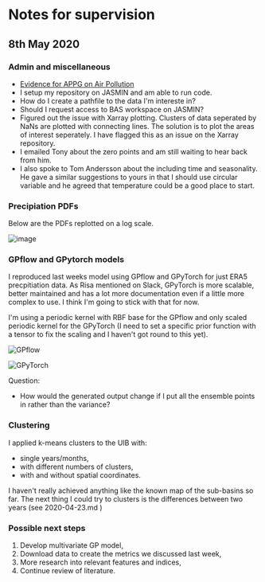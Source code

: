 # Notes for supervision

## 8th May 2020

### Admin and miscellaneous

- [Evidence for APPG on Air Pollution](https://docs.google.com/document/d/1-54AQp0eih8aUavL1wecbX0Icri49pgqNwKuE0dLnC0/edit?usp=sharing>)
- I setup my repository on JASMIN and am able to run code.
- How do I create a pathfile to the data I'm intereste in?
- Should I  request access to BAS workspace on JASMIN?
- Figured out the issue with Xarray plotting. Clusters of data seperated by NaNs are plotted with connecting lines. The solution is to plot the areas of interest seperately. I have flagged this as an issue on the Xarray repository.
- I emailed Tony about the zero points and am still waiting to hear back from him.
- I also spoke to Tom Andersson about the including time and seasonality. He gave a similar suggestions to yours in that I should use circular variable and he agreed that temperature could be a good place to start.

### Precipiation PDFs

Below are the PDFs replotted on a log scale.

![image](https://dl.dropboxusercontent.com/s/a01x6b7sjc0bzb7/Screenshot%202020-05-03%20at%2015.46.54.png?dl=0)

### GPflow and GPytorch models

I reproduced last weeks model using GPflow and GPyTorch for just ERA5 precpitiation data. As Risa mentioned on Slack, GPyTorch is more scalable, better maintained and has a lot more documentation even if a little more complex to use. I think I'm going to stick with that for now.

I'm using a periodic kernel with RBF base for the GPflow and only scaled periodic kernel for the GPyTorch (I need to set a specific prior function with a tensor to fix the scaling and I haven't got round to this yet).

![GPflow](https://dl.dropboxusercontent.com/s/w2ddx38yphxziku/Screenshot%202020-05-08%20at%2008.20.09.png?dl=0)

![GPyTorch](https://dl.dropboxusercontent.com/s/4b2vzjsk2y6l5b7/Screenshot%202020-05-08%20at%2008.53.56.png?dl=0)

Question:

* How would the generated output change if I put all the ensemble points in rather than the variance?

### Clustering

I applied k-means clusters to the UIB with:

* single years/months,
* with different numbers of clusters,
* with and without spatial coordinates.

I haven't really achieved anything like the known map of the sub-basins so far. The next thing I could try to clusters is the differences between two years (see 2020-04-23.md )

### Possible next steps

1. Develop multivariate GP model,
2. Download data to create the metrics we discussed last week,
3. More research into relevant features and indices,
4. Continue review of literature.